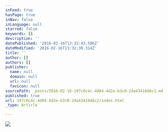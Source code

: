 ```yaml
---
inFeed: true
hasPage: true
inNav: false
inLanguage: null
starred: false
keywords: []
description: ''
datePublished: '2016-02-16T13:32:43.506Z'
dateModified: '2016-02-16T13:32:30.314Z'
title: ''
author: []
authors: []
publisher:
  name: null
  domain: null
  url: null
  favicon: null
sourcePath: _posts/2016-02-16-197c0c4c-4d04-4d2e-b3c0-2da43416d6c2.md
published: true
url: 197c0c4c-4d04-4d2e-b3c0-2da43416d6c2/index.html
_type: Article

---
```

![](https://the-grid-user-content.s3-us-west-2.amazonaws.com/27d3a90d-c477-4faf-8d13-097b51012131.png)